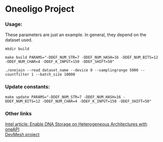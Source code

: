 # Oneoligo Project

### Usage: 

These parameters are just an example. In general, they depend on the dataset used.

```
mkdir build

make build PARAMS="-DDEF_NUM_STR=7 -DDEF_NUM_HASH=16 -DDEF_NUM_BITS=12 -DDEF_NUM_CHAR=4 -DDEF_K_INPUT=150 -DDEF_SHIFT=50"

./onejoin --read dataset_name --device 0 --samplingrange 5000 --countfilter 1 --batch_size 10000
```


### Update constants:

```
make update PARAMS="-DDEF_NUM_STR=7 -DDEF_NUM_HASH=16 -DDEF_NUM_BITS=12 -DDEF_NUM_CHAR=4 -DDEF_K_INPUT=150 -DDEF_SHIFT=50"
```

### Other links

[Intel article: Enable DNA Storage on Heterogeneous Architectures with oneAPI](https://software.intel.com/content/www/us/en/develop/articles/dna-storage-heterogeneous-architectures-oneapi.html) <br>
[DevMesh project](https://devmesh.intel.com/projects/oneoligo)
